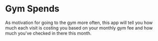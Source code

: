 # Gym Spends

As motivation for going to the gym more often, this app will tell
you how much each visit is costing you based on your monthly gym
fee and how much you've checked in there this month.
